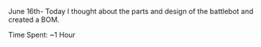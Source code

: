 June 16th-
Today I thought about the parts and design of the battlebot and created a BOM.

Time Spent: ~1 Hour
